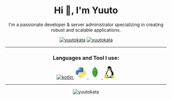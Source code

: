 
<h1 align="center">Hi 👋, I'm Yuuto</h1>

<center>I'm a passionate developer & server administrator specializing in creating robust and scalable applications.</center> 

<p align="center">
  <a href="https://twitter.com/yuutosnkrs" target="blank"><img src="https://img.shields.io/badge/Twitter-1DA1F2?style=for-the-badge&logo=twitter&logoColor=white" alt="yuutokata" /></a>
  <a href="https://discord.com/users/437669166216904715" target="blank"><img src="https://img.shields.io/badge/Discord-7289DA?style=for-the-badge&logo=discord&logoColor=white" alt="yuutokata" /></a>
</p>

---

<h3 align="center">Languages and Tool I use:</h3>
<p align="center">
  <a href="https://kotlinlang.org" target="_blank"> <img src="https://www.vectorlogo.zone/logos/kotlinlang/kotlinlang-icon.svg" alt="kotlin" width="40" height="40"/> </a>
  <a href="https://www.python.org" target="_blank"> <img src="https://raw.githubusercontent.com/devicons/devicon/master/icons/python/python-original.svg" alt="python" width="40" height="40"/> </a>
    <a href="https://www.mongodb.com/" target="_blank"> <img src="https://raw.githubusercontent.com/devicons/devicon/refs/heads/master/icons/mongodb/mongodb-original.svg" alt="mongodb" width="40" height="40"/> 
    <a href="https://www.linux.org/" target="_blank"> <img src="https://raw.githubusercontent.com/devicons/devicon/refs/heads/master/icons/linux/linux-original.svg" alt="linux" width="40" height="40"/> 
</a>
</p>

---

<p align="center">
  <img src="https://komarev.com/ghpvc/?username=yuutokata&label=Profile%20views&color=0e75b6&style=flat" alt="yuutokata" />
</p>


